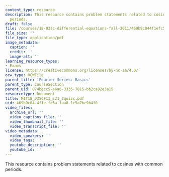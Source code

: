 ```yaml
---
content_type: resource
description: This resource contains problem statements related to cosines with common
  periods.
draft: false
file: /courses/18-03sc-differential-equations-fall-2011/469b9c044f1efc5a1aa81c5a7bc9b4f0_MIT18_03SCF11_s21_2quizc.pdf
file_size: ''
file_type: application/pdf
image_metadata:
  caption: ''
  credit: ''
  image-alt: ''
learning_resource_types:
- Exams
license: https://creativecommons.org/licenses/by-nc-sa/4.0/
ocw_type: OCWFile
parent_title: 'Fourier Series: Basics'
parent_type: CourseSection
parent_uid: 074becc5-a6a6-3335-7815-bb2ca82e3a15
resourcetype: Document
title: MIT18_03SCF11_s21_2quizc.pdf
uid: 469b9c04-4f1e-fc5a-1aa8-1c5a7bc9b4f0
video_files:
  archive_url: ''
  video_captions_file: ''
  video_thumbnail_file: ''
  video_transcript_file: ''
video_metadata:
  video_speakers: ''
  video_tags: ''
  youtube_description: ''
  youtube_id: ''
---
```

This resource contains problem statements related to cosines with common periods.